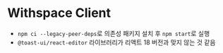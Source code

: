 # Withspace Client

- `npm ci --legacy-peer-deps`로 의존성 패키지 설치 후 `npm start`로 실행
- `@toast-ui/react-editor` 라이브러리가 리액트 18 버전과 맞지 않는 것 같음

